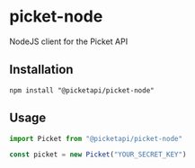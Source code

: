 # picket-node

NodeJS client for the Picket API

## Installation

```shell
npm install "@picketapi/picket-node"
```

## Usage

```ts
import Picket from "@picketapi/picket-node"

const picket = new Picket("YOUR_SECRET_KEY")
```
